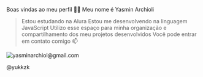 Boas vindas ao meu perfil 💙💙
Meu nome é Yasmin Archioli

> Estou estudando na Alura
Estou me desenvolvendo na linguagem JavaScript
Utilizo esse espaço para minha organização e compartilhamento dos meu projetos desenvolvidos
Você pode entrar em contato comigo 📫

![yasminarchiol@gmail.com](link)

@yukkzk


